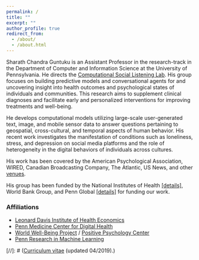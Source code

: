 ```yaml
---
permalink: /
title: ""
excerpt: ""
author_profile: true
redirect_from: 
  - /about/
  - /about.html
---
```


Sharath Chandra Guntuku is an Assistant Professor in the research-track in the Department of Computer and Information Science at the University of Pennsylvania. He directs the [Computational Social Listening Lab](https://csl-lab-upenn.github.io/). His group focuses on building predictive models and conversational agents for and uncovering insight into health outcomes and psychological states of individuals and communities. This research aims to supplement clinical diagnoses and facilitate early and personalized interventions for improving treatments and well-being. 

He develops computational models utilizing large-scale user-generated text, image, and mobile sensor data to answer questions pertaining to geospatial, cross-cultural, and temporal aspects of human behavior. His recent work investigates the manifestation of conditions such as loneliness, stress, and depression on social media platforms and the role of heterogeneity in the digital behaviors of individuals across cultures. 

His work has been covered by the American Psychological Association, WIRED, Canadian Broadcasting Company, The Atlantic, US News, and other [venues](https://chandrasg.github.io/media/).

His group has been funded by the National Institutes of Health [[details]](https://reporter.nih.gov/search/CRBV3uic3EKmagTeRM-y9w/project-details/10630593), World Bank Group, and Penn Global [[details]](https://blog.seas.upenn.edu/sharath-guntuku-receives-penn-global-grant-to-continue-vaccine-attitudes-research-in-india/) for funding our work. 

### Affiliations
  + [Leonard Davis Institute of Health Economics](https://ldi.upenn.edu/)
  + [Penn Medicine Center for Digital Health](https://centerfordigitalhealth.upenn.edu/)
  + [World Well-Being Project](http://www.wwbp.org/) / [Positive Psychology Center](https://ppc.sas.upenn.edu/)
  + [Penn Research in Machine Learning](https://priml.upenn.edu/)

[//]: # (<a href="https://chandrasg.github.io/chandrasg.github.io/files/CV_SCG.pdf">Curriculum vitae</a> (updated 04/2019).)
